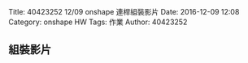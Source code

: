 Title: 40423252  12/09 onshape 連桿組裝影片
Date: 2016-12-09 12:08
Category: onshape HW
Tags: 作業
Author: 40423252



<!-- PELICAN_END_SUMMARY -->


## 組裝影片


